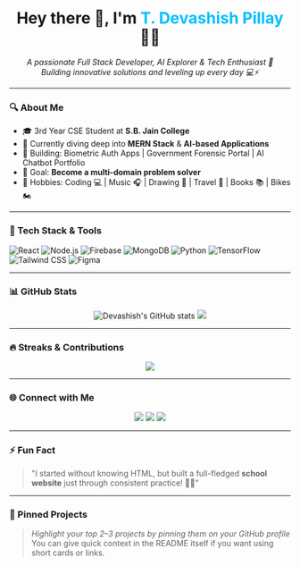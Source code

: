 <!-- Banner -->
<h1 align="center">Hey there 👋, I'm <span style="color:#00BFFF;">T. Devashish Pillay</span> 👨‍💻</h1>
<p align="center">
  <i>A passionate Full Stack Developer, AI Explorer & Tech Enthusiast 🚀</i><br>
  <i>Building innovative solutions and leveling up every day 💻⚡</i>
</p>

---

### 🔍 About Me

- 🎓 3rd Year CSE Student at **S.B. Jain College**
- 🌱 Currently diving deep into **MERN Stack** & **AI-based Applications**
- 🧠 Building: Biometric Auth Apps | Government Forensic Portal | AI Chatbot Portfolio
- 🎯 Goal: **Become a multi-domain problem solver**
- 🎨 Hobbies: Coding 💻 | Music 🎧 | Drawing 🎨 | Travel 🧳 | Books 📚 | Bikes 🏍️

---

### 🧰 Tech Stack & Tools

![React](https://img.shields.io/badge/-React-61DAFB?style=flat-square&logo=react)
![Node.js](https://img.shields.io/badge/-Node.js-339933?style=flat-square&logo=node.js)
![Firebase](https://img.shields.io/badge/-Firebase-FFCA28?style=flat-square&logo=firebase)
![MongoDB](https://img.shields.io/badge/-MongoDB-47A248?style=flat-square&logo=mongodb)
![Python](https://img.shields.io/badge/-Python-3776AB?style=flat-square&logo=python)
![TensorFlow](https://img.shields.io/badge/-TensorFlow-FF6F00?style=flat-square&logo=tensorflow)
![Tailwind CSS](https://img.shields.io/badge/-Tailwind_CSS-38B2AC?style=flat-square&logo=tailwind-css)
![Figma](https://img.shields.io/badge/-Figma-F24E1E?style=flat-square&logo=figma)

---

### 📊 GitHub Stats

<p align="center">
  <img src="https://github-readme-stats.vercel.app/api?username=MrDevashish-777&show_icons=true&theme=tokyonight" alt="Devashish's GitHub stats" />
  <img src="https://github-readme-stats.vercel.app/api/top-langs/?username=MrDevashish-777&layout=compact&theme=tokyonight" />
</p>

---

### 🔥 Streaks & Contributions

<p align="center">
  <img src="https://github-readme-streak-stats.herokuapp.com?user=MrDevashish-777&theme=tokyonight&hide_border=true" />
</p>

---

### 🌐 Connect with Me

<p align="center">
  <a href="mailto:devashishpillay777@gmail.com"><img src="https://img.shields.io/badge/-Email-D14836?style=for-the-badge&logo=gmail&logoColor=white"></a>
  <a href="https://www.linkedin.com/in/devashishpillay/"><img src="https://img.shields.io/badge/-LinkedIn-0077B5?style=for-the-badge&logo=linkedin&logoColor=white"></a>
  <a href="https://twitter.com/devashish_777"><img src="https://img.shields.io/badge/-Twitter-1DA1F2?style=for-the-badge&logo=twitter&logoColor=white"></a>
</p>

---

### ⚡ Fun Fact

> "I started without knowing HTML, but built a full-fledged **school website** just through consistent practice! 💪😅"

---

### 📌 Pinned Projects

> _Highlight your top 2–3 projects by pinning them on your GitHub profile_ <br>
> You can give quick context in the README itself if you want using short cards or links.

